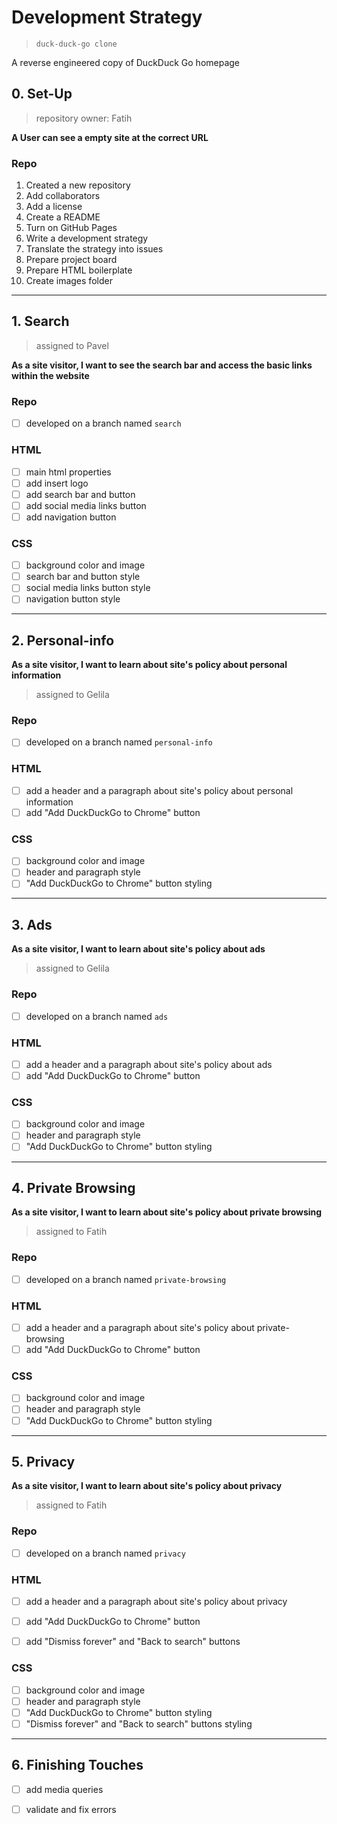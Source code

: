 # Development Strategy

> `duck-duck-go clone`

A reverse engineered copy of DuckDuck Go homepage

## 0. Set-Up

> repository owner: Fatih

__A User can see a empty site at the correct URL__

### Repo

1. Created a new repository
1. Add collaborators
1. Add a license
1. Create a README
1. Turn on GitHub Pages
1. Write a development strategy
1. Translate the strategy into issues
1. Prepare project board
1. Prepare HTML boilerplate
1. Create images folder

---

## 1. Search

> assigned to Pavel

__As a site visitor, I want to see the search bar and access the basic links within the website__

### Repo

- [ ] developed on a branch named `search`

### HTML

- [ ] main html properties
- [ ] add insert logo
- [ ] add search bar and button
- [ ] add social media links button
- [ ] add navigation button

### CSS

- [ ] background color and image
- [ ] search bar and button style
- [ ] social media links button style
- [ ] navigation button style

---

## 2. Personal-info

__As a site visitor, I want to learn about site's policy about personal information__

> assigned to Gelila

### Repo

- [ ] developed on a branch named `personal-info`

### HTML

- [ ] add a header and a paragraph about site's policy about personal information
- [ ] add "Add DuckDuckGo to Chrome" button

### CSS

- [ ] background color and image
- [ ] header and paragraph style
- [ ] "Add DuckDuckGo to Chrome" button styling

---

## 3. Ads

__As a site visitor, I want to learn about site's policy about ads__

> assigned to Gelila 

### Repo

- [ ] developed on a branch named `ads`

### HTML

- [ ] add a header and a paragraph about site's policy about ads
- [ ] add "Add DuckDuckGo to Chrome" button

### CSS

- [ ] background color and image
- [ ] header and paragraph style
- [ ] "Add DuckDuckGo to Chrome" button styling

---

## 4. Private Browsing

__As a site visitor, I want to learn about site's policy about private browsing__

> assigned to Fatih

### Repo

- [ ] developed on a branch named `private-browsing`

### HTML

- [ ] add a header and a paragraph about site's policy about private-browsing
- [ ] add "Add DuckDuckGo to Chrome" button

### CSS

- [ ] background color and image
- [ ] header and paragraph style
- [ ] "Add DuckDuckGo to Chrome" button styling

---

## 5. Privacy

__As a site visitor, I want to learn about site's policy about privacy__

> assigned to Fatih

### Repo

- [ ] developed on a branch named `privacy`

### HTML

- [ ] add a header and a paragraph about site's policy about privacy
- [ ] add "Add DuckDuckGo to Chrome" button
- [ ] add "Dismiss forever" and "Back to search" buttons


### CSS

- [ ] background color and image
- [ ] header and paragraph style
- [ ] "Add DuckDuckGo to Chrome" button styling
- [ ] "Dismiss forever" and "Back to search" buttons styling

---

## 6.  Finishing Touches

- [ ] add media queries
- [ ] validate and fix errors

